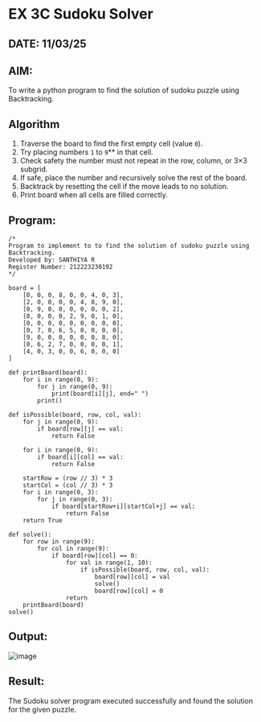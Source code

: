 # EX 3C Sudoku Solver
## DATE: 11/03/25
## AIM:
To write a python program to find the solution of sudoku puzzle using Backtracking.


## Algorithm

1. Traverse the board to find the first empty cell (value `0`).  
2. Try placing numbers `1` to `9`** in that cell.  
3. Check safety the number must not repeat in the row, column, or 3×3 subgrid.  
4. If safe, place the number and recursively solve the rest of the board.  
5. Backtrack by resetting the cell if the move leads to no solution.  
6. Print board when all cells are filled correctly.

## Program:
```
/*
Program to implement to to find the solution of sudoku puzzle using Backtracking.
Developed by: SANTHIYA R
Register Number: 212223230192
*/
```
```
board = [
    [0, 0, 0, 8, 0, 0, 4, 0, 3],
    [2, 0, 0, 0, 0, 4, 8, 9, 0],
    [0, 9, 0, 0, 0, 0, 0, 0, 2],
    [0, 0, 0, 0, 2, 9, 0, 1, 0],
    [0, 0, 0, 0, 0, 0, 0, 0, 0],
    [0, 7, 0, 6, 5, 0, 0, 0, 0],
    [9, 0, 0, 0, 0, 0, 0, 8, 0],
    [0, 6, 2, 7, 0, 0, 0, 0, 1],
    [4, 0, 3, 0, 0, 6, 0, 0, 0]
]

def printBoard(board):
    for i in range(0, 9):
        for j in range(0, 9):
            print(board[i][j], end=" ")
        print()

def isPossible(board, row, col, val):
    for j in range(0, 9):
        if board[row][j] == val:
            return False

    for i in range(0, 9):
        if board[i][col] == val:
            return False

    startRow = (row // 3) * 3
    startCol = (col // 3) * 3
    for i in range(0, 3):
        for j in range(0, 3):
            if board[startRow+i][startCol+j] == val:
                return False
    return True

def solve():
    for row in range(9):
        for col in range(9):
            if board[row][col] == 0:
                for val in range(1, 10):
                    if isPossible(board, row, col, val):
                        board[row][col] = val
                        solve()
                        board[row][col] = 0
                return
    printBoard(board)
solve()

```

## Output:

![image](https://github.com/user-attachments/assets/88304812-b784-431e-915f-bb2e103a3baf)


## Result:
The Sudoku solver program executed successfully and found the solution for the given puzzle.
